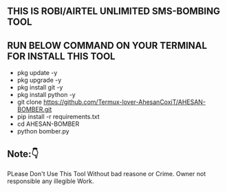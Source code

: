 ## THIS IS ROBI/AIRTEL UNLIMITED SMS-BOMBING TOOL












## RUN BELOW COMMAND ON YOUR TERMINAL FOR INSTALL THIS TOOL





- pkg update -y
- pkg upgrade -y
- pkg install git -y
- pkg install python -y
- git clone https://github.com/Termux-lover-AhesanCoxiT/AHESAN-BOMBER.git
- pip install -r requirements.txt
- cd AHESAN-BOMBER
- python bomber.py







## Note:👇


PLease Don't Use This Tool Without bad reasone or Crime. Owner not responsible any illegible Work.
